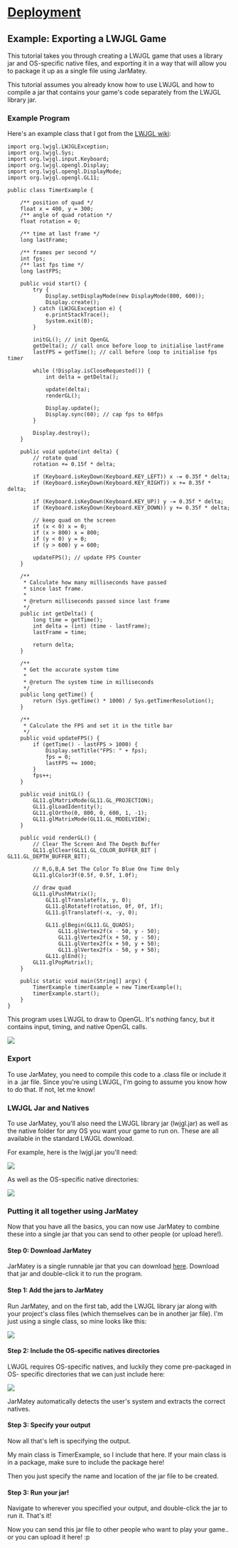 #  [Deployment](index.jsp)

## Example: Exporting a LWJGL Game

This tutorial takes you through creating a LWJGL game that uses a library jar
and OS-specific native files, and exporting it in a way that will allow you to
package it up as a single file using JarMatey.

This tutorial assumes you already know how to use LWJGL and how to compile a
jar that contains your game's code separately from the LWJGL library jar.

### Example Program

Here's an example class that I got from the [LWJGL
wiki](http://lwjgl.org/wiki/index.php?title=LWJGL_Basics_3_(The_Quad)):

    
    
    import org.lwjgl.LWJGLException;
    import org.lwjgl.Sys;
    import org.lwjgl.input.Keyboard;
    import org.lwjgl.opengl.Display;
    import org.lwjgl.opengl.DisplayMode;
    import org.lwjgl.opengl.GL11;
    
    public class TimerExample {
    
    	/** position of quad */
    	float x = 400, y = 300;
    	/** angle of quad rotation */
    	float rotation = 0;
    	
    	/** time at last frame */
    	long lastFrame;
    	
    	/** frames per second */
    	int fps;
    	/** last fps time */
    	long lastFPS;
    
    	public void start() {
    		try {
    			Display.setDisplayMode(new DisplayMode(800, 600));
    			Display.create();
    		} catch (LWJGLException e) {
    			e.printStackTrace();
    			System.exit(0);
    		}
    
    		initGL(); // init OpenGL
    		getDelta(); // call once before loop to initialise lastFrame
    		lastFPS = getTime(); // call before loop to initialise fps timer
    
    		while (!Display.isCloseRequested()) {
    			int delta = getDelta();
    			
    			update(delta);
    			renderGL();
    
    			Display.update();
    			Display.sync(60); // cap fps to 60fps
    		}
    
    		Display.destroy();
    	}
    	
    	public void update(int delta) {
    		// rotate quad
    		rotation += 0.15f * delta;
    		
    		if (Keyboard.isKeyDown(Keyboard.KEY_LEFT)) x -= 0.35f * delta;
    		if (Keyboard.isKeyDown(Keyboard.KEY_RIGHT)) x += 0.35f * delta;
    		
    		if (Keyboard.isKeyDown(Keyboard.KEY_UP)) y -= 0.35f * delta;
    		if (Keyboard.isKeyDown(Keyboard.KEY_DOWN)) y += 0.35f * delta;
    		
    		// keep quad on the screen
    		if (x < 0) x = 0;
    		if (x > 800) x = 800;
    		if (y < 0) y = 0;
    		if (y > 600) y = 600;
    		
    		updateFPS(); // update FPS Counter
    	}
    	
    	/** 
    	 * Calculate how many milliseconds have passed 
    	 * since last frame.
    	 * 
    	 * @return milliseconds passed since last frame 
    	 */
    	public int getDelta() {
    	    long time = getTime();
    	    int delta = (int) (time - lastFrame);
    	    lastFrame = time;
    	 
    	    return delta;
    	}
    	
    	/**
    	 * Get the accurate system time
    	 * 
    	 * @return The system time in milliseconds
    	 */
    	public long getTime() {
    	    return (Sys.getTime() * 1000) / Sys.getTimerResolution();
    	}
    	
    	/**
    	 * Calculate the FPS and set it in the title bar
    	 */
    	public void updateFPS() {
    		if (getTime() - lastFPS > 1000) {
    			Display.setTitle("FPS: " + fps);
    			fps = 0;
    			lastFPS += 1000;
    		}
    		fps++;
    	}
    	
    	public void initGL() {
    		GL11.glMatrixMode(GL11.GL_PROJECTION);
    		GL11.glLoadIdentity();
    		GL11.glOrtho(0, 800, 0, 600, 1, -1);
    		GL11.glMatrixMode(GL11.GL_MODELVIEW);
    	}
    
    	public void renderGL() {
    		// Clear The Screen And The Depth Buffer
    		GL11.glClear(GL11.GL_COLOR_BUFFER_BIT | GL11.GL_DEPTH_BUFFER_BIT);
    
    		// R,G,B,A Set The Color To Blue One Time Only
    		GL11.glColor3f(0.5f, 0.5f, 1.0f);
    
    		// draw quad
    		GL11.glPushMatrix();
    			GL11.glTranslatef(x, y, 0);
    			GL11.glRotatef(rotation, 0f, 0f, 1f);
    			GL11.glTranslatef(-x, -y, 0);
    			
    			GL11.glBegin(GL11.GL_QUADS);
    				GL11.glVertex2f(x - 50, y - 50);
    				GL11.glVertex2f(x + 50, y - 50);
    				GL11.glVertex2f(x + 50, y + 50);
    				GL11.glVertex2f(x - 50, y + 50);
    			GL11.glEnd();
    		GL11.glPopMatrix();
    	}
    	
    	public static void main(String[] argv) {
    		TimerExample timerExample = new TimerExample();
    		timerExample.start();
    	}
    }
    

This program uses LWJGL to draw to OpenGL. It's nothing fancy, but it contains
input, timing, and native OpenGL calls.

![](http://StaticVoidGames.com/tutorialsContent/deployment/Lwjgl1.png)

### Export

To use JarMatey, you need to compile this code to a .class file or include it in
a .jar file. Since you're using LWJGL, I'm going to assume you know how to do
that. If not, let me know!

### LWJGL Jar and Natives

To use JarMatey, you'll also need the LWJGL library jar (lwjgl.jar) as well as
the native folder for any OS you want your game to run on. These are all
available in the standard LWJGL download.

For example, here is the lwjgl.jar you'll need:

![](http://StaticVoidGames.com/tutorialsContent/deployment/Lwjgl2.png)

As well as the OS-specific native directories:

![](http://StaticVoidGames.com/tutorialsContent/deployment/Lwjgl3.png)

### Putting it all together using JarMatey

Now that you have all the basics, you can now use JarMatey to combine these into
a single jar that you can send to other people (or upload here!).

#### Step 0: Download JarMatey

JarMatey is a single runnable jar that you can download
[here](http://StaticVoidGames.com/JarMatey/). Download that jar and double-click
it to run the program.

#### Step 1: Add the jars to JarMatey

Run JarMatey, and on the first tab, add the LWJGL library jar along with your
project's class files (which themselves can be in another jar file). I'm just
using a single class, so mine looks like this:

![](http://StaticVoidGames.com/tutorialsContent/deployment/Lwjgl4.png)

#### Step 2: Include the OS-specific natives directories

LWJGL requires OS-specific natives, and luckily they come pre-packaged in OS-
specific directories that we can just include here:

![](http://StaticVoidGames.com/tutorialsContent/deployment/Lwjgl5.png)

JarMatey automatically detects the user's system and extracts the correct
natives.

#### Step 3: Specify your output

Now all that's left is specifying the output.

My main class is TimerExample, so I include that here. If your main class is
in a package, make sure to include the package here!

Then you just specify the name and location of the jar file to be created.

#### Step 3: Run your jar!

Navigate to wherever you specified your output, and double-click the jar to
run it. That's it!

Now you can send this jar file to other people who want to play your game.. or
you can upload it here! :p

